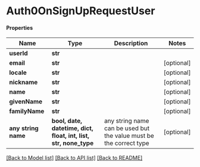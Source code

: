 # Auth0OnSignUpRequestUser

#### Properties
Name | Type | Description | Notes
------------ | ------------- | ------------- | -------------
**userId** | **str** |  | 
**email** | **str** |  | [optional] 
**locale** | **str** |  | [optional] 
**nickname** | **str** |  | [optional] 
**name** | **str** |  | [optional] 
**givenName** | **str** |  | [optional] 
**familyName** | **str** |  | [optional] 
**any string name** | **bool, date, datetime, dict, float, int, list, str, none_type** | any string name can be used but the value must be the correct type | [optional]

[[Back to Model list]](../README.md#documentation-for-models) [[Back to API list]](../README.md#documentation-for-api-endpoints) [[Back to README]](../README.md)

